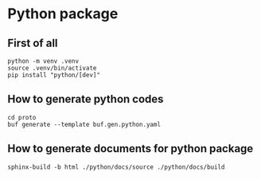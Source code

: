 # Python package

## First of all
```shell
python -m venv .venv
source .venv/bin/activate
pip install "python/[dev]"
```

## How to generate python codes
```shell
cd proto
buf generate --template buf.gen.python.yaml
```

## How to generate documents for python package
```shell
sphinx-build -b html ./python/docs/source ./python/docs/build
```

